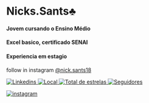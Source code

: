 # **Nicks.Sants♣️**
#### Jovem cursando o Ensino Médio
#### Excel basico, certificado SENAI
#### Experiencia em estagio
follow in instagram [@nick.sants18](https://www.instagram.com/nick.sants18/)
<p align="left">
    <a href="https://www.linkedin.com/in/nicolas-fernandes-34241b2ba/">
        <img 
            alt="Linkedins" 
            title="Meu Linkedin" 
            src="https://custom-icon-badges.demolab.com/badge/-Meu%20Linkedin-blue?style=for-the-badge&logoColor=white&logo=repo"
        />
    </a>
    <a href="">
        <img 
            alt="Local" 
            title="Localização" 
            src="https://custom-icon-badges.demolab.com/badge/São Paulo-BR-purple?style=for-the-badge&logo=location&logoColor=white"
        />
    </a> 
    <a href="https://github.com/fishboy157?tab=repositories&sort=stargazers">
        <img 
            alt="Total de estrelas" 
            title="Total de estrelas GitHub" 
            src="https://custom-icon-badges.demolab.com/github/stars/fishboy157?color=55960c&style=for-the-badge&labelColor=488207&logo=star&label=estrelas"
        />
    </a>
    <a href="https://github.com/fishboy157?tab=followers">
        <img 
            alt="Seguidores" 
            title="Me siga no GitHub" 
            src="https://custom-icon-badges.demolab.com/github/followers/fishboy157?color=236ad3&labelColor=1155ba&style=for-the-badge&logo=github&label=Seguidores&logoColor=white"
        />
    </a>
</p>
<p align="left">
    <a href="https://www.instagram.com/nick.sants18/">
        <img 
            alt="instagram" 
            title="insta" 
            src="https://www.google.com/url?sa=i&url=https%3A%2F%2Fen.wikipedia.org%2Fwiki%2FInstagram&psig=AOvVaw2Zk2yLNkb3WRe4NFaD1Ayu&ust=1741964624861000&source=images&cd=vfe&opi=89978449&ved=0CBQQjRxqFwoTCPjg0pWqh4wDFQAAAAAdAAAAABAE"
        />
    </a>
    <a href="">





